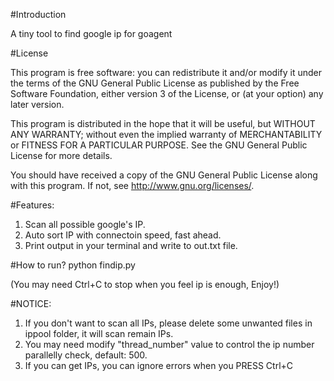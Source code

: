 
#Introduction

A tiny tool to find google ip for goagent

#License

This program is free software: you can redistribute it and/or modify
it under the terms of the GNU General Public License as published by
the Free Software Foundation, either version 3 of the License, or
(at your option) any later version.

This program is distributed in the hope that it will be useful,
but WITHOUT ANY WARRANTY; without even the implied warranty of
MERCHANTABILITY or FITNESS FOR A PARTICULAR PURPOSE.  See the
GNU General Public License for more details.

You should have received a copy of the GNU General Public License
along with this program.  If not, see <http://www.gnu.org/licenses/>.

#Features:

1. Scan all possible google's IP.
2. Auto sort IP with connectoin speed, fast ahead.
3. Print output in your terminal and write to out.txt file.

#How to run?
    python findip.py
    
(You may need Ctrl+C to stop when you feel ip is enough, Enjoy!)

#NOTICE:

1. If you don't want to scan all IPs, please delete some unwanted files in ippool folder, it will scan remain IPs. 
2. You may need modify "thread_number" value to control the ip number parallelly check, default: 500.
3. If you can get IPs, you can ignore errors when you PRESS Ctrl+C
    
